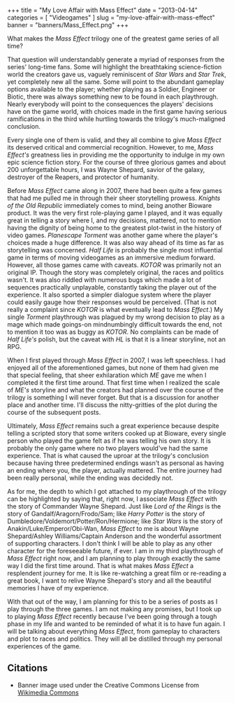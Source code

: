 +++
title = "My Love Affair with Mass Effect"
date = "2013-04-14"
categories = [
  "Videogames"
]
slug = "my-love-affair-with-mass-effect"
banner = "banners/Mass_Effect.png"
+++

What makes the _Mass Effect_ trilogy one of the greatest game series of all time?

That question will understandably generate a myriad of responses from the series' long-time fans. Some will highlight the breathtaking science-fiction world the creators gave us, vaguely reminiscent of _Star Wars_ and _Star Trek_, yet completely new all the same. Some will point to the abundant gameplay options available to the player; whether playing as a Soldier, Engineer or Biotic, there was always something new to be found in each playthrough. Nearly everybody will point to the consequences the players' decisions have on the game world, with choices made in the first game having serious ramifications in the third while hurtling towards the trilogy's much-maligned conclusion.

Every single one of them is valid, and they all combine to give _Mass Effect_ its deserved critical and commercial recognition. However, to me, _Mass Effect's_ greatness lies in providing me the opportunity to indulge in my own epic science fiction story. For the course of three glorious games and about 200 unforgettable hours, I was Wayne Shepard, savior of the galaxy, destroyer of the Reapers, and protector of humanity.

Before _Mass Effect_ came along in 2007, there had been quite a few games that had me pulled me in through their sheer storytelling prowess. _Knights of the Old Republic_ immediately comes to mind, being another Bioware product. It was the very first role-playing game I played, and it was equally great in telling a story where I, and my decisions, mattered, not to mention having the dignity of being home to the greatest plot-twist in the history of video games. _Planescape Torment_ was another game where the player's choices made a huge difference. It was also way ahead of its time as far as storytelling was concerned. _Half Life_ is probably the single most influential game in terms of moving videogames as an immersive medium forward. However, all those games came with caveats. _KOTOR_ was primarily not an original IP. Though the story was completely original, the races and politics wasn't. It was also riddled with numerous bugs which made a lot of sequences practically unplayable, constantly taking the player out of the experience. It also sported a simpler dialogue system where the player could easily gauge how their responses would be perceived. (That is not really a complaint since _KOTOR_ is what eventually lead to _Mass Effect_.) My single _Torment_ playthrough was plagued by my wrong decision to play as a mage which made goings-on mindnumbingly difficult towards the end, not to mention it too was as buggy as _KOTOR_. No complaints can be made of _Half Life's_ polish, but the caveat with _HL_ is that it is a linear storyline, not an RPG.

When I first played through _Mass Effect_ in 2007, I was left speechless. I had enjoyed all of the aforementioned games, but none of them had given me that special feeling, that sheer exhilaration which _ME_ gave me when I completed it the first time around. That first time when I realized the scale of _ME's_ storyline and what the creators had planned over the course of the trilogy is something I will never forget. But that is a discussion for another place and another time. I'll discuss the nitty-gritties of the plot during the course of the subsequent posts.

Ultimately, _Mass Effect_ remains such a great experience because despite telling a scripted story that some writers cooked up at Bioware, every single person who played the game felt as if he was telling his own story. It is probably the only game where no two players would've had the same experience. That is what caused the uproar at the trilogy's conclusion because having three predetermined endings wasn't as personal as having an ending where you, the player, actually mattered. The entire journey had been really personal, while the ending was decidedly not.

As for me, the depth to which I got attached to my playthrough of the trilogy can be highlighted by saying that, right now, I associate _Mass Effect_ with the story of Commander Wayne Shepard. Just like _Lord of the Rings_ is the story of Gandalf/Aragorn/Frodo/Sam; like _Harry Potter_ is the story of Dumbledore/Voldemort/Potter/Ron/Hermione; like _Star Wars_ is the story of Anakin/Luke/Emperor/Obi-Wan, _Mass Effect_ to me is about Wayne Shepard/Ashley Williams/Captain Anderson and the wonderful assortment of supporting characters. I don't think I will be able to play as any other character for the foreseeable future, if ever. I am in my third playthrough of _Mass Effect_ right now, and I am planning to play through exactly the same way I did the first time around. That is what makes _Mass Effect_ a resplendent journey for me. It is like re-watching a great film or re-reading a great book, I want to relive Wayne Shepard's story and all the beautiful memories I have of my experience.

With that out of the way, I am planning for this to be a series of posts as I play through the three games. I am not making any promises, but I took up to playing _Mass Effect_ recently because I've been going through a tough phase in my life and wanted to be reminded of what it is to have fun again. I will be talking about everything _Mass Effect_, from gameplay to characters and plot to races and politics. They will all be distilled through my personal experiences of the game.

Citations
---------
- Banner image used under the Creative Commons License from [Wikimedia Commons](https://upload.wikimedia.org/wikipedia/commons/a/aa/Mass_Effect_logo.png)
